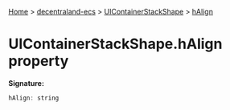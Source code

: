 [Home](./index) &gt; [decentraland-ecs](./decentraland-ecs.md) &gt; [UIContainerStackShape](./decentraland-ecs.uicontainerstackshape.md) &gt; [hAlign](./decentraland-ecs.uicontainerstackshape.halign.md)

# UIContainerStackShape.hAlign property


**Signature:**
```javascript
hAlign: string
```
